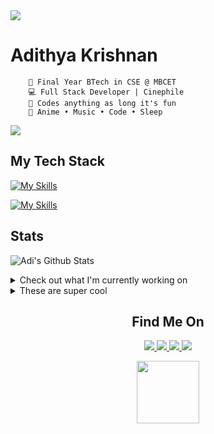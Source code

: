 <img src="https://user-images.githubusercontent.com/73097560/115834477-dbab4500-a447-11eb-908a-139a6edaec5c.gif"/>



<div>
    
# Adithya Krishnan 

```
    💼 Final Year BTech in CSE @ MBCET 
    💻 Full Stack Developer | Cinephile
    🐍 Codes anything as long it's fun
    💫 Anime • Music • Code • Sleep 
```
<img src="https://user-images.githubusercontent.com/73097560/115834477-dbab4500-a447-11eb-908a-139a6edaec5c.gif"/>

</div>

## My Tech Stack

[![My Skills](https://skillicons.dev/icons?i=next,angular,react,electron,dotnet,tauri,flutter,tailwind,kotlin&theme=light)](https://github.com/fal3n-4ngel/)

[![My Skills](https://skillicons.dev/icons?i=java,python,c,cs,typescript,js,firebase,mongodb,mysql&theme=light)](https://github.com/fal3n-4ngel/)

## Stats

 ![Adi's Github Stats](https://github-readme-stats.vercel.app/api?username=fal3n-4ngel&count_private=true&show_icons=true)

<details>
  <summary>Check out what I'm currently working on</summary>
  
  - [fal3n-4ngel/SOYO](https://github.com/fal3n-4ngel/SOYO) - SOYO - Stream Own Your Own || Effortlessly stream files from your local system via local network and enjoy your personal collection anywhere in your home. (today)
  - [Chackoz/Flashdrive](https://github.com/Chackoz/Flashdrive) - What&#39;s Flash Drive? a place where dumb projects meets professional display. (1 week ago)
  - [Deflated-Pappadam/gamior](https://github.com/Deflated-Pappadam/gamior) -  (2 weeks ago)
  - [Chackoz/DASH](https://github.com/Chackoz/DASH) - Distributed Adaptive Serverless Hosting (3 weeks ago)
  - [fal3n-4ngel/dotfiles](https://github.com/fal3n-4ngel/dotfiles) - Dotfiles of my NixOS system. (3 weeks ago)
</details>

<details>
  <summary>These are super cool</summary>
  
  - [AarhamH/chamber](https://github.com/AarhamH/chamber) - Small, performant, and ergonomic audio library built with Tauri (6 days ago)
  - [fal3n-4ngel/Sklauncher-Arch](https://github.com/fal3n-4ngel/Sklauncher-Arch) - How to download and install SKLauncher Minecraft in Arch Linux (6 days ago)
  - [richards199999/Thinking-Claude](https://github.com/richards199999/Thinking-Claude) - Let your Claude able to think (1 week ago)
  - [cassidoo/getting-a-gig](https://github.com/cassidoo/getting-a-gig) - Guide for getting a gig as a tech student. (1 week ago)
  - [Chackoz/Flashdrive](https://github.com/Chackoz/Flashdrive) - What&#39;s Flash Drive? a place where dumb projects meets professional display. (2 weeks ago)
</details>


<p align="center">
<h2 align='center'> Find Me On </h2>
</p>
<p align="center"> 
  <a href="https://twitter.com/fal3n_4ngel" target="_blank">
  <img src='https://img.shields.io/badge/Twitter-1DA1F2?style=for-the-badge&logo=twitter&logoColor=white'>
  </a>
  
  <a href="https://www.linkedin.com/in/fal3n-4ngel/" target="_blank">
  <img src='https://img.shields.io/badge/LinkedIn-0077B5?style=for-the-badge&logo=linkedin&logoColor=white'>
   </a>
  
  <a href="https://github.com/fal3n-4ngel/" target="_blank">
  <img src='https://img.shields.io/badge/GitHub-100000?style=for-the-badge&logo=github&logoColor=white'>
  </a>
  <a href="https://g.dev/fal3n-4ngel" target="_blank">
  <img src='https://img.shields.io/badge/google%20developers-3DDC84?style=for-the-badge&logo=android&logoColor=white'>
  </a>
</p>




<p align="center">
<img
    width="100"
    src="https://media1.giphy.com/media/3o7WIx7urV838kHFzW/giphy.gif"
  />
</p>





